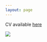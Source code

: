 ```yaml
---
layout: page
--- 
```


CV available [here](https://drive.google.com/file/d/1r4jJMXOHHTY8Mh3979C-KKtlSrln05DA/view?usp=drive_link)

<img src="https://raw.githubusercontent.com/keyitang94/keyitang94.github.io/master/Imag es/Background.jpg">
